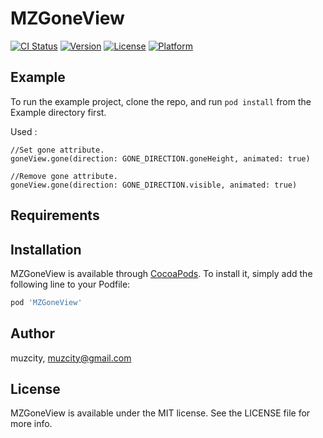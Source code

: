 # MZGoneView

[![CI Status](http://img.shields.io/travis/roy@buzzni.com/MZGoneView.svg?style=flat)](https://travis-ci.org/roy@buzzni.com/MZGoneView)
[![Version](https://img.shields.io/cocoapods/v/MZGoneView.svg?style=flat)](http://cocoapods.org/pods/MZGoneView)
[![License](https://img.shields.io/cocoapods/l/MZGoneView.svg?style=flat)](http://cocoapods.org/pods/MZGoneView)
[![Platform](https://img.shields.io/cocoapods/p/MZGoneView.svg?style=flat)](http://cocoapods.org/pods/MZGoneView)

## Example

To run the example project, clone the repo, and run `pod install` from the Example directory first.

Used :

```
//Set gone attribute.
goneView.gone(direction: GONE_DIRECTION.goneHeight, animated: true)

//Remove gone attribute.
goneView.gone(direction: GONE_DIRECTION.visible, animated: true)
```

## Requirements

## Installation

MZGoneView is available through [CocoaPods](http://cocoapods.org). To install
it, simply add the following line to your Podfile:

```ruby
pod 'MZGoneView'
```

## Author

muzcity, muzcity@gmail.com

## License

MZGoneView is available under the MIT license. See the LICENSE file for more info.
